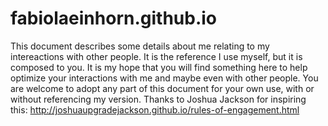 # fabiolaeinhorn.github.io
This document describes some details about me relating to my intereactions with other people. It is the reference I use myself, but it is composed to you.
It is my hope that you will find something here to help optimize your interactions with me and maybe even with other people. You are welcome to adopt any part of this document for your own use, with or without referencing my version.
Thanks to Joshua Jackson for inspiring this: http://joshuaupgradejackson.github.io/rules-of-engagement.html
